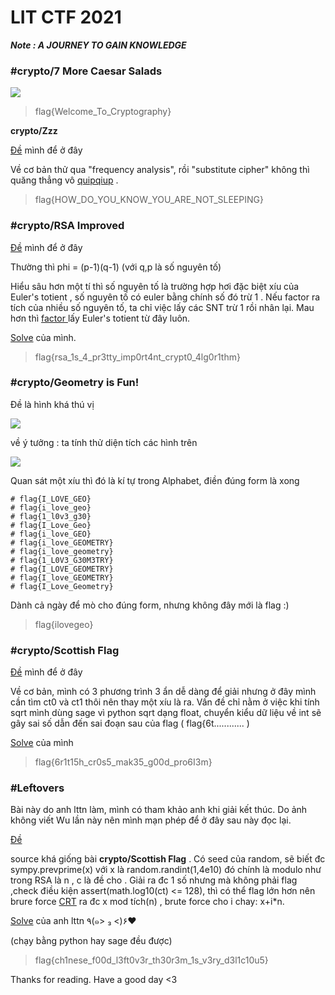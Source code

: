 # LIT CTF 2021

_**Note : A JOURNEY TO GAIN KNOWLEDGE**_

### **#crypto/7 More Caesar Salads**

![](https://giongfnefvblog.files.wordpress.com/2021/07/image-5.png?w=880)

> flag{Welcome\_To\_Cryptography}

**crypto/Zzz**

[Đề](https://github.com/GiongfNef/ChallFile/blob/main/crypto/Zzz\_Chall.txt) mình để ở đây

Về cơ bản thử qua "frequency analysis", rồi "substitute cipher" không thì quăng thẳng vô [quipqiup](https://quipqiup.com) .

> flag{HOW\_DO\_YOU\_KNOW\_YOU\_ARE\_NOT\_SLEEPING}

### **#crypto/RSA Improved**

[Đề](https://github.com/GiongfNef/ChallFile/blob/main/crypto/crypto/RSA%20Improved\_chall.py) mình để ở đây

Thường thì phi = (p-1)(q-1) (với q,p là số nguyên tố)

Hiểu sâu hơn một tí thì số nguyên tố là trường hợp hơi đặc biệt xíu của Euler's totient , số nguyên tố có euler bằng chính số đó trừ 1 . Nếu factor ra tích của nhiều số nguyên tố, ta chỉ việc lấy các SNT trừ 1 rồi nhân lại. Mau hơn thì [factor ](https://www.alpertron.com.ar/ECM.HTM) lấy Euler's totient từ đây luôn.

[Solve](https://github.com/GiongfNef/SolveFile/blob/main/crypto/LIT\_RSA%20Improved\_solve.py) của mình.

> flag{rsa\_1s\_4\_pr3tty\_imp0rt4nt\_crypt0\_4lg0r1thm}

### **#crypto/Geometry is Fun!**

Đề là hình khá thú vị

![](https://giongfnefvblog.files.wordpress.com/2021/07/image-1.png?w=1024)

về ý tưởng : ta tính thử diện tích các hình trên

![](https://giongfnefvblog.files.wordpress.com/2021/07/image-3.png?w=974)

Quan sát một xíu thì đó là kí tự trong Alphabet, điền đúng form là xong

```
# flag{I_LOVE_GEO}
# flag{i_love_geo}
# flag{1_l0v3_g30}
# flag{I_Love_Geo}
# flag{i_love_GEO}
# flag{i_love_GEOMETRY}
# flag{i_love_geometry}
# flag{1_L0V3_G30M3TRY}
# flag{I_LOVE_GEOMETRY}
# flag{I_love_GEOMETRY}
# flag{I_Love_Geometry}
```

Dành cả ngày để mò cho đúng form, nhưng không đây mới là flag :)

> flag{ilovegeo}

### **#crypto/Scottish Flag**

[Đề](https://github.com/GiongfNef/ChallFile/blob/main/LIT\_Scottish%20Flag\_chall.py) mình để ở đây

Về cơ bản, mình có 3 phương trình 3 ẩn dễ dàng để giải nhưng ở đây mình cần tìm ct0 và ct1 thôi nên thay một xíu là ra. Vấn đề chỉ nằm ở việc khi tính sqrt mình dùng sage vì python sqrt dạng float, chuyển kiểu dữ liệu về int sẽ gây sai số dẫn đến sai đoạn sau của flag ( flag{6t............ )

[Solve](https://github.com/GiongfNef/SolveFile/blob/main/solve\_crypto/solve\_Scottish%20Flag.sage) của mình

> flag{6r1t15h\_cr0s5\_mak35\_g00d\_pro6I3m}

### **#Leftovers**

Bài này do anh lttn làm, mình có tham khảo anh khi giải kết thúc. Do ảnh không viết Wu lần này nên mình mạn phép để ở đây sau này đọc lại.

[Đề](https://github.com/GiongfNef/ChallFile/blob/main/LIT\_Leftovers\_chall.py)

source khá giống bài **crypto/Scottish Flag** . Có seed của random, sẽ biết đc sympy.prevprime(x) với x là random.randint(1,4e10) đó chính là modulo như trong RSA là n , c là đề cho . Giải ra đc 1 số nhưng mà không phải flag ,check điều kiện assert(math.log10(ct) <= 128), thì có thể flag lớn hơn nên brure force [CRT](https://www.geeksforgeeks.org/chinese-remainder-theorem-set-1-introduction/) ra đc x mod tích(n) , brute force cho i chay: x+i\*n.

[Solve](https://github.com/GiongfNef/SolveFile/blob/main/solve\_crypto/LIT\_Leftovers\_solve.py) của anh lttn ٩(๑> ₃ <)۶♥

(chạy bằng python hay sage đều được)

> flag{ch1nese\_f00d\_l3ft0v3r\_th30r3m\_1s\_v3ry\_d3l1c10u5}

Thanks for reading. Have a good day <3
